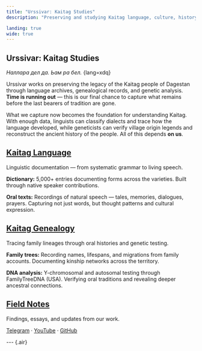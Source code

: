 ```yaml
---
title: "Urssivar: Kaitag Studies"
description: "Preserving and studying Kaitag language, culture, history, and people."

landing: true
wide: true
---
```


<script setup lang="ts">
import Stamp from "@/components/Stamp.vue";
import VillageMap from "@/components/VillageMap.vue";
import PostCard from "@/components/PostCard.vue";
import { data as notes } from './notes/notes.data';
</script>

<article>

# Urssivar: Kaitag Studies

_Наллара дел да. Ьам ра бел._ {lang=xdq}

Urssivar works on preserving the legacy of the Kaitag people of Dagestan through language archives, genealogical records, and genetic analysis. **Time is running out** — this is our final chance to capture what remains before the last bearers of tradition are gone.

</article>

<VillageMap />

<article>

What we capture now becomes the foundation for understanding Kaitag. With enough data, linguists can classify dialects and trace how the language developed, while geneticists can verify village origin legends and reconstruct the ancient history of the people. All of this depends **on us**.

## [Kaitag Language](./language/)

Linguistic documentation — from systematic grammar to living speech.

**Dictionary:** 5,000+ entries documenting forms across the varieties. Built through native speaker contributions.

**Oral texts:** Recordings of natural speech — tales, memories, dialogues, prayers. Capturing not just words, but thought patterns and cultural expression.

## [Kaitag Genealogy](./genealogy/)

Tracing family lineages through oral histories and genetic testing.

**Family trees:** Recording names, lifespans, and migrations from family accounts. Documenting kinship networks across the territory.

**DNA analysis:** Y-chromosomal and autosomal testing through FamilyTreeDNA (USA). Verifying oral traditions and revealing deeper ancestral connections.

</article>

<Stamp />

<article>

## [Field Notes](./notes/)

Findings, essays, and updates from our work.

[Telegram](https://t.me/urssivar) · [YouTube](https://youtube.com/@urssivar) ·
[GitHub](https://github.com/urssivar)

--- {.air}

<PostCard v-for="n in notes.slice(0, 3)" :key="n.url" :page="n"/>

</article>
